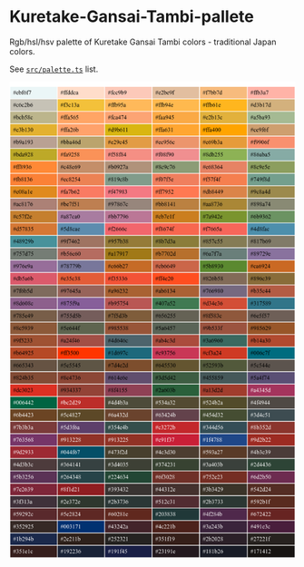 # Kuretake-Gansai-Tambi-pallete
Rgb/hsl/hsv palette of Kuretake Gansai Tambi colors - traditional Japan colors.

See [`src/palette.ts`](src/palette.ts) list.

![pallete](imgs/pallete.png)

